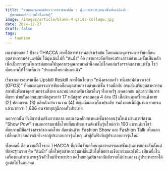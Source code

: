 ```yaml
---
title: "รวมผลงานซอฟต์พาวเวอร์สาขาแฟชั่น : มุ่งยกระดับทักษะแฟชั่นตั้งแต่ต้นน้ำ
  สู่การแสดงศักยภาพให้โลกรับรู้"
image: /images/article/blank-4-grids-collage.jpg
date: 2024-12-27
draft: false
tags:
  - fashion
---
```

ผลงานตลอด 1 ปีของ THACCA ภายใต้การทำงานอย่างเข้มข้น โดยคณะอนุกรรมการขับเคลื่อนอุตสาหกรรมด้านแฟชั่น ได้มุ่งเน้นไปที่ “ต้นน้ำ” คือ การยกระดับทักษะสร้างสรรค์ด้านแฟชั่นเป็นหลัก เพื่อเป็นรากฐานในการต่อยอดให้บุคลากรคุณภาพเหล่านี้ออกไปโลดแล่นรังสรรค์ผลงานแฟชั่น โชว์ศักยภาพให้โลกเห็นว่า “ประเทศไทยกลับมาแล้ว”

เริ่มจากการอบรมเพื่อ Upskill Reskill ภายใต้นโยบาย “หนึ่งครอบครัว หนึ่งซอฟต์พาวเวอร์ (OFOS)” ที่คณะอนุกรรมการขับเคลื่อนอุตสาหกรรมด้านแฟชั่น ร่วมมือกับ กรมส่งเสริมอุตสาหกรรม สถาบันพัฒนาอุตสาหกรรมสิ่งทอ และหน่วยงานพันธมิตรอื่นๆ ทั้งภาครัฐ ภาคเอกชน และสถาบันการศึกษา ช่วยกันออกแบบหลักสูตรกว่า 17 หลักสูตร ครอบคลุม 4 ด้าน (1) เสื้อผ้าและเครื่องแต่งกาย (2) หัตถกรรม (3) ผลิตภัณฑ์ความงาม (4) อัญมณีและเครื่องประดับ จนถึงตอนนี้มีผู้ผ่านการอบรมแล้วมากกว่า 1,686 คนจากทุกภูมิภาคทั่วประเทศ

นอกจากนั้น ยังมีการส่งเสริมการตลาด และแสดงศักยภาพแฟชั่นของคนรุ่นใหม่ ผ่านการจัดงาน “Show Pow” งานมหกรรมแฟชั่นไทยที่ขนทัพแบรนด์แฟชั่นรุ่นใหม่กว่า 100 แบรนด์มาโชว์ศักยภาพฝีมือสร้างสรรค์ของคนไทย อัดแน่นด้วย Fashion Show และ Fashion Talk เพื่อแลกเปลี่ยนประสบการณ์จริงจากผู้ประกอบการรุ่นใหญ่ เล่าสู่กันฟังกับผู้ประกอบการรุ่นใหม่

ทั้งหมดนี้ คือ ความตั้งใจของ THACCA ที่มุ่งมั่นขับเคลื่อนอุตสาหกรรมแฟชั่นผ่านการยกระดับตั้งแต่ทักษะฐานราก คือ “ต้นน้ำ” เพื่อให้อุตสาหกรรมแฟชั่นเติบโตได้อย่างแข็งแกร่งและยั่งยืน เป็นหนึ่งในเครื่องยนต์ทางเศรษฐกิจตัวใหม่ที่จะพาประเทศไทยหลุดพ้นจากกับดักรายได้ปานกลาง สู่ประเทศรายได้สูงต่อไปในอนาคต

